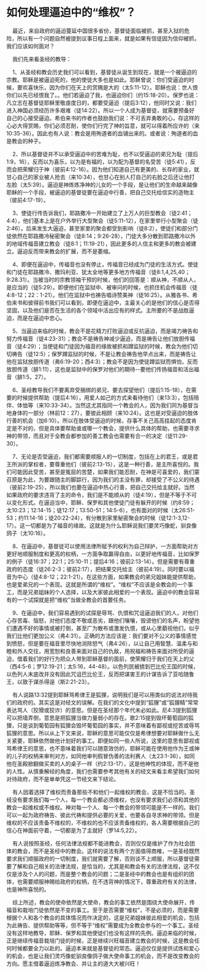 # 如何处理逼迫中的“维权”？



<p>&nbsp; &nbsp; 最近，来自政府的逼迫蔓延中国很多省份，基督徒面临被抓，甚至入狱的危险，所以有一个问题自然被提到议事日程上面来，就是如果有信徒因为信仰被抓，我们应该如何面对？</p>

<p>&nbsp; &nbsp; 我们先来看圣经的教导：</p>

<p>&nbsp; &nbsp; 1、从圣经和教会历史我们可以看到，基督徒从诞生到现在，就是一个被逼迫的宗教。耶稣是被逼迫死的，他的使徒大多也是如此。耶稣曾说：你们受逼迫的时候，要欢喜快乐，因为你们在天上的赏赐是大的（太5:11-12）。耶稣也说：世人恨你们以先已经恨我了。。他们若逼迫了我，也逼迫你们（约15:18-20）。保罗也说：凡立志在基督徒耶稣里敬虔度日的，都要受逼迫（提后3:12），他同时又说：我们进入神国必须经历许多艰难（徒14:22）。所以一个人成为基督徒，就需要预备好自己的心接受逼迫。希伯来书的作者也鼓励我们说：不可丢弃勇敢的心，存这样的心必大得赏赐，你们必须忍耐，使你们行完了神的旨意，就可以得着所应许的（来10:35-36）。因此也有人说：教会是用殉道者的血铺出来的。或者说：殉道者的血是教会的种子。</p>

<p>&nbsp;&nbsp;&nbsp; 2、所以基督徒并不以承受逼迫中的苦难为耻，也不以受逼迫的弟兄为耻（提后1:9，16），反而以为喜乐，以为是有福的，以为配为基督的名受苦（徒5:41），反而会把荣耀归于神（彼前4:12-16）。因为他们知道自己有更美的、长存的家业，就甘心自己的家业被人抢去（来10:34），也甘心在别人打自己的右脸之后还让他打左脸（太5:39）。逼迫是神炼炼净神的儿女的一个手段，是让他们的生命越来越像耶稣的一个手段，被逼迫的基督徒要在逼迫中行善，把自己交托给信实的造物主（彼前4:17-19）。</p>

<p>&nbsp; &nbsp; 3、使徒行传告诉我们，耶路撒冷一开始建立了上万人的巨型教会（徒2:41；4:4），他们基本上是在户外举行大型聚会（徒5:11-12），在家里举行小型聚会（徒2:46）。后来发生大逼迫，甚至家里的聚会都受到影响（徒8:2），使徒们和部分门徒依然在耶路撒冷秘密聚会（徒8:14；9:26-28），门徒大多分散到耶路撒冷以外的地域传福音建立教会（徒8:1；11:19-21），因此更多的人信主和更多的教会被建立。逼迫反而带来教会的扩展，而不是萎缩。</p>

<p>&nbsp; &nbsp; 4、即便在逼迫中，传福音也没有停止，传福音已经成为门徒的生活方式。使徒和门徒在耶路撒冷、撒玛利亚、犹太全地等更多地方传福音（徒8:1,4,25,40；9:28.31）。当被当时的宗教领袖干预的时候，他们的回答是：顺从神，不顺从人，是应当的（徒5:29）。即便他们在监狱中、被审问的时候，也抓住机会传福音（徒4:8-12；22：1-21）。他们在监狱中也祷告唱诗赞美神（徒16:25）。从雅各书、希伯来书和彼得前书我们可以看到，即便在逼迫中，主最关心的是他们的信心是否得坚固，以及他们是否在生活的各个领域中活出应有的样式。主所要的不是战胜逼迫，而是在逼迫中忠心。</p>

<p>&nbsp; &nbsp;&nbsp;5、当逼迫来临的时候，教会不是花精力打败逼迫或反抗逼迫，而是竭力祷告和努力传福音（徒4:23-31）；教会不是祷告神减少逼迫，而是祷告让他们放胆传福音（徒4:29）；当使徒和门徒因为福音的缘故被抓和蹲监狱的时候，教会为他们切切祷告（徒12:5）；保罗蹲监狱的时候，不是让教会祷告他早点出来，而是祷告让他在监狱放胆传道（弗6:19-20；西4:3）；教会不是因为使徒蹲监狱而惧怕，反而放胆传道（腓1:11），这也是监狱中的保罗对他们的期待--要他们传扬福音和活出福音（腓1:5，27）。</p>

<p>&nbsp; &nbsp; 6、圣经教导我们不要离弃受捆绑的弟兄、要去探望他们（提后1:15-18），在需要的时候提供帮助（提后4:16），用爱人如己的方式来看待他们（来13:3），包括陪伴、体恤等（来10:33-34）。当然这尤其指同一个教会的人，因为我们同为基督当地身体的一部分（林前12：27），要彼此相顾（来10:24）。这也是对受逼迫的肢体行善的机会（加6:10）。所以在肢体受逼迫的时候，存事不关己高高挂起的态度肯定是不对的，但是具体要帮助谁或哪一个教会，提供什么具体的帮助，也需要寻求神的带领，而且对于全教会都参加的善工教会也需要有合一的决定（徒11:29-30）。</p>

<p>&nbsp; &nbsp; 7、无论是否受逼迫，我们都需要顺服人的一切制度，包括在上的君王，或是君王所派的掌权者，要尊重他们（彼前2:13-15），这是一种行善，是主所喜悦的。我们可能因此受苦，甚至是冤屈的苦楚，如果我们能忍耐，在神是可喜爱的，我们蒙召原是为此，为要跟随主的脚踪行，因为我们的主没有罪，却接受了不公义的待遇（彼前2:19-25），所以我们也要在逼迫中热心行善，把自己交托给主就好。当然如果政府的要求违背了主的命令，我们是不能顺从的（徒4:19），但是不等于不可以变化形式。在逼迫当中，耶稣、保罗和其他使徒门徒有躲开的时候（约8:59；太10:23；12:14-15；徒12:17；13:50-51；14:5-6），也有面对的时候（太26:51-53；约11:14-16；徒20:22-24），有分散到家里秘密聚会的时候（徒12:1-3,12-17）。这一切都是为了福音的缘故。这就是为什么耶稣说我们要灵巧像蛇，驯良像鸽子（太10:16）。</p>

<p>&nbsp; &nbsp; 8、在逼迫中，基督徒可以使用法律所赋予的权利为自己辩护，一方面帮助对方更好地顺服制度和更高的权柄，一方面争取赢得自由，以更好地传福音，比如保罗的例子（徒16:37；22:1；25:10-11；提后4:16；彼前2:13-14）。但是需要有尊重政府的态度（徒26:2-3；彼前2:17），把结果交托给主（彼前4:19）。同时要以福音为中心（徒4:8-12；22:1-21）。在这些方面，如果教会的弟兄姐妹能提供帮助，也是爱弟兄的一个表现。这就是所谓的“维权”。“维权”不应该是全教会的一个事工，而是兄弟姐妹的个人选择，以及大家彼此相爱的一个表现。逼迫中的教会容易有的一个试探就是把“维权”当做全教会的首要任务。</p>

<p>&nbsp; &nbsp; 9、在逼迫中，我们容易遇到的试探是辱骂、仇恨和咒诅逼迫我们的人，对他们心存苦毒、恼怒，对他们态度不敬或恶劣，跟他们嚷嚷，毁谤他们的名声，盼望他们遭遇不好的事情或被打倒，甚至广为散布或激发仇恨，或从心里藐视他们，似乎我们比他们更加公义（弗4:31）。正确的方法应该是：我们要对不公义的事情感觉到愤怒，但是要在福音里尽快地消除怒气（弗4:26），以让自己用智慧、温柔与和睦和外人交往，用宽恕和良善来面对自己的仇敌，用祝福和祷告来面对所受的逼迫，借着我们的好行为把众人带到耶稣基督的面前，使荣耀归于我们在天上的父（西4:5-6；罗12:19-21；太5:16，44-48）。以色列民被掳到巴比伦王国的时候，以色列人末底改并没有因此咒诅巴比伦王，反而把谋害王的计谋告诉了亚哈随鲁王，以致于谋杀得逞（斯2:21-23）。</p>

<p>&nbsp; &nbsp; 有人说路13:32提到耶稣骂希律王是狐狸，说明我们是可以用类似的说法对待我们的政府的。其实这是对经文的误解。在我们的文化中提到“狐狸”或“狐狸精”常常表达骂人（狡猾或狡诈）的意思。但是在圣经那个年代未必如此。尼4:3提到狐狸可以把墙弄倒，意思是把狐狸当做力量弱小的存在。歌2:15提到毁坏葡萄园的狐狸，只是谈到葡萄园有狐狸会毁坏葡萄园的事实，并不意味着有鄙视或挖苦或辱骂狐狸的意思。所以从上下文来说，耶稣的意思可能仅仅是希律想要对耶稣做什么无关紧要，耶稣依然做他计划好的事工。即便如同一些人所说，这里的意思有鄙视或骂希律王的意思，也不意味着我们可以随意效仿的，耶稣可能在使用他作为王或神的儿子的权柄来审判对方，如同他审判假冒伪善的法利赛人（太23:1-36），如同他在圣殿掀翻做买卖的人的桌子一样（约2:13-17），这是他神性的体现，而不是他的人性。从慎重解经的角度，我们也需要参考其他有关的经文来看主希望我们如何对待政府，而不是单单凭这一节经文来下结论。</p>

<p>&nbsp; &nbsp; 有人因着选择了维权而责备那些不和他们一起维权的教会，这是不恰当的。圣经没有要求我们每一个人，每一个教会都必须维权，也没有要求我们必须和其他的教会一起维权或不维权。神对每一个人、每一个教会的带领可能是不一样的。我们可以一起为政府祷告、彼此代祷和提供必要的关爱，也要各自寻求神的带领。但是维权的不应该责备不维权的，不维权的也不应该责备维权的，各人需要根据自己的信心在神面前守着，一切都是为了主就好（罗14:5,22）。</p>

<p>&nbsp; &nbsp; 有人说按照圣经，任何法律法规都不能进教会，否则仅仅是维护了作为社会团体的教会，而不是圣经中的教会。这样的说法有两个方面值得商榷，一是圣经既然要求我们顺服政府的一切制度，我们就需要了解，否则谈不上顺服，所以基督徒需要了解和自己相关的法律法规，是恰当的，尤其是和教会有关的法律法规，这不仅仅是涉及个人的问题，而是整个教会的问题；二是圣经中的教会也是有组织的团体，也需要顺服神赐给政府的权柄，在不违背神的情况下，尊重政府有关的法律，也是神所喜悦的。</p>

<p>&nbsp; &nbsp; 综上所述，教会的使命依然是大使命，教会的事工依然是围绕大使命展开，传福音和栽培门徒依然是不变的事工。至于是否需要“维权”，不是必须的，而是需要根据个人和各个教会的具体情况而作决定的，这是兄弟姐妹彼此相爱的机会，包括为此祷告、提供帮助等等，但不等于“维权”需要成为全教会参与的一个事工。圣经没有这样地教导，耶稣、保罗和其他使徒们也没有这样的先例。逼迫来临的时候，正是继续传福音栽培门徒的时候，正是继续兴旺福音建立教会的时候，这是教会任何时候都要全力以赴的。逼迫本来就是基督徒的常态。逼迫仅仅是提供试炼和爱心的机会，也是让我们灵巧像蛇驯良像鸽子做大使命事工的机会，而不是改变教会的方向。愿主借着逼迫炼净教会、并让主的道大大被兴旺！</p>